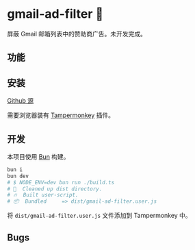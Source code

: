 # gmail-ad-filter 🚧

屏蔽 Gmail 邮箱列表中的赞助商广告。未开发完成。

## 功能

## 安装

[Github 源](https://raw.githubusercontent.com/qzda/gmail-ad-filter/main/dist/gmail-ad-filter.user.js)

需要浏览器装有 [Tampermonkey](https://www.tampermonkey.net/index.php) 插件。

## 开发

本项目使用 [Bun](https://bun.sh/) 构建。

```bash
bun i
bun dev
# $ NODE_ENV=dev bun run ./build.ts
# 🧹  Cleaned up dist directory.
# 🔥  Built user-script.
# 📦  Bundled     => dist/gmail-ad-filter.user.js
```

将 `dist/gmail-ad-filter.user.js` 文件添加到 Tampermonkey 中。

## Bugs
